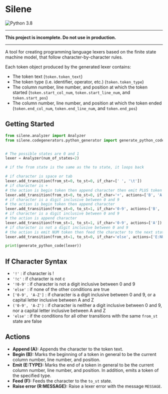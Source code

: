 # Silene

![Python 3.8](https://img.shields.io/badge/python-3.8-blue.svg)

---

**This project is incomplete. Do not use in production.**

---

A tool for creating programming language lexers based on the finite state
machine model, that follow character-by-character rules.

Each token object produced by the generated lexer contains:

- The token text (`token.token_text`)
- The token type (i.e. identifier, operator, etc.) (`token.token_type`)
- The column number, line number, and position at which the token started (`token.start_col_num`, `token.start_line_num`, and `token.start_pos`)
- The column number, line number, and position at which the token ended (`token.end_col_num`, `token.end_line_num`, and `token.end_pos`)

## Getting Started

```py
from silene.analyzer import Analyzer
from silene.codegenerators.python_generator import generate_python_code


# The possible states are 0 and 1
lexer = Analyzer(num_of_states=2)

# if the from state is the same as the to state, it loops back

# if character is space or tab
lexer.add_transition(from_st=0, to_st=0, if_char=[' ', '\t'])
# if character is +
# the action is begin token then append character then emit PLUS token
lexer.add_transition(from_st=0, to_st=0, if_char='+', actions=['B', 'A', 'E:PLUS'])
# if character is a digit inclusive between 0 and 9
# the action is begin token then append character
lexer.add_transition(from_st=0, to_st=1, if_char='0-9', actions=['B', 'A'])
# if character is a digit inclusive between 0 and 9
# the action is append character
lexer.add_transition(from_st=1, to_st=1, if_char='0-9', actions=['A'])
# if character is not a digit inclusive between 0 and 9
# the action is emit NUM token then feed the character to the next state (0)
lexer.add_transition(from_st=1, to_st=0, if_char='else', actions=['E:NUM', 'F'])

print(generate_python_code(lexer))
```

## If Character Syntax

* `'!'` : if character is !
* `'!c'` : if character is not c
* `'!0-9'` : if character is not a digit inclusive between 0 and 9
* `'else'` : if none of the other conditions are true
* `['0-9', 'A-Z']` : if character is a digit inclusive between 0 and 9, or a capital letter inclusive between A and Z
* `('0-9', 'A-Z')` : if character is neither a digit inclusive between 0 and 9, nor a capital letter inclusive between A and Z
* `'else'` : if the conditions for all other transitions with the same `from_st` state are false

## Actions

- **Append (A):** Appends the character to the token text.
- **Begin (B):** Marks the beginning of a token in general to be the current column number, line number, and position.
- **Emit (E:TYPE):** Marks the end of a token in general to be the current column number, line number, and position. In addition, emits a token of the specified type.
- **Feed (F):** Feeds the character to the `to_st` state.
- **Raise error (R:MESSAGE):** Raise a lexer error with the message `MESSAGE`.
